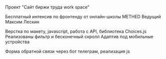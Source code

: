 Проект "Сайт биржи труда work space" 

Бесплатный интенсив по фронтенду от онлайн-школы METHED
Ведущий Максим Лескин

Верстка по макету, javascript, работа с API, библиотека Choices.js
Реализованы фильтр и бесконечный скролл
Адаптив под мобильные устройства

Форма обратной связи через бот телеграм, реализация js